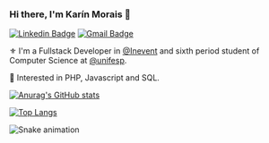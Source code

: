 ### Hi there, I'm Karín Morais 🤟

[![Linkedin Badge](https://img.shields.io/badge/LinkedIn-0077B5?style=for-the-badge&logo=linkedin&logoColor=white)](https://www.linkedin.com/in/moraiskarin/)
[![Gmail Badge](https://img.shields.io/badge/Gmail-D14836?style=for-the-badge&logo=gmail&logoColor=white)](mailto:andradkarin@gmail.com)

⚜️ I'm a Fullstack Developer in [@Inevent](https://inevent.com) and sixth period student of Computer Science at [@unifesp](https://www.unifesp.br/).

🚀 Interested in PHP, Javascript and SQL.

[![Anurag's GitHub stats](https://github-readme-stats.vercel.app/api?username=karin-jpg&count_private=true&show_icons=true&hide=issues,contribs,stars&theme=radical)](https://github.com/karin-jpg)

[![Top Langs](https://github-readme-stats.vercel.app/api/top-langs/?username=karin-jpg&layout=compact&theme=radical)](https://github.com/karin-jpg)

![Snake animation](https://github.com/karin-jpg/blob/output/github-contribution-grid-snake.svg)
 
